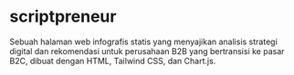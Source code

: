 # scriptpreneur
Sebuah halaman web infografis statis yang menyajikan analisis strategi digital dan rekomendasi untuk perusahaan B2B yang bertransisi ke pasar B2C, dibuat dengan HTML, Tailwind CSS, dan Chart.js.

